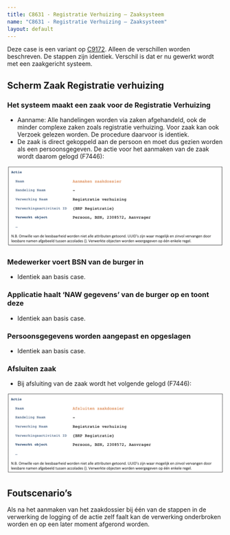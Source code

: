 ```yaml
---
title: C8631 - Registratie Verhuizing – Zaaksysteem
name: "C8631 - Registratie Verhuizing – Zaaksysteem"
layout: default
---
```


Deze case is een variant op [C9172](./9172.md). Alleen de verschillen worden beschreven.
De stappen zijn identiek. Verschil is dat er nu gewerkt wordt met een zaakgericht systeem. 

## Scherm Zaak Registratie verhuizing
### Het systeem maakt een zaak voor de Registratie Verhuizing
- Aanname: Alle handelingen worden via zaken afgehandeld, ook de minder complexe zaken zoals registratie verhuizing. Voor zaak kan ook Verzoek gelezen worden. De procedure daarvoor is identiek.
- De zaak is direct gekoppeld aan de persoon en moet dus gezien worden als een persoonsgegeven. De actie voor het aanmaken van de zaak wordt daarom gelogd (F7446):

<img src="./_assets/8631_1.png" alt="" width="700"/>

### Medewerker voert BSN van de burger in
- Identiek aan basis case.

### Applicatie haalt ‘NAW gegevens’ van de burger op en toont deze
- Identiek aan basis case.

### Persoonsgegevens worden aangepast en opgeslagen
- Identiek aan basis case.

### Afsluiten zaak
- Bij afsluiting van de zaak wordt het volgende gelogd (F7446):
    
<img src="./_assets/8631_2.png" alt="" width="700"/>

## Foutscenario’s
Als na het aanmaken van het zaakdossier bij één van de stappen in de verwerking de logging of de actie zelf faalt kan de verwerking onderbroken worden en op een later moment afgerond worden.

